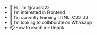 - 👋 Hi, I’m @rapss123
- 👀 I’m interested in Frontend
- 🌱 I’m currently learning HTML,  CSS, JS
- 💞️ I’m looking to collaborate on Whatsapp
- 📫 How to reach me Depok

<!---
rapss123/rapss123 is a ✨ special ✨ repository because its `README.md` (this file) appears on your GitHub profile.
You can click the Preview link to take a look at your changes.
--->
